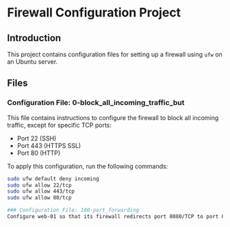 # Firewall Configuration Project

## Introduction

This project contains configuration files for setting up a firewall using `ufw` on an Ubuntu server.

## Files

### Configuration File: 0-block_all_incoming_traffic_but

This file contains instructions to configure the firewall to block all incoming traffic, except for specific TCP ports:
- Port 22 (SSH)
- Port 443 (HTTPS SSL)
- Port 80 (HTTP)

To apply this configuration, run the following commands:
```bash
sudo ufw default deny incoming
sudo ufw allow 22/tcp
sudo ufw allow 443/tcp
sudo ufw allow 80/tcp

### Configuration File: 100-port_forwarding
Configure web-01 so that its firewall redirects port 8080/TCP to port 80/TCP.
